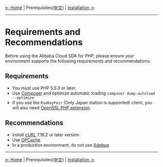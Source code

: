 [← Home](../README.md) | Prerequisites[(中文)](0-Prerequisites-CN.md) | [Installation →](1-Installation-EN.md)
***

# Requirements and Recommendations
Before using the Alibaba Cloud SDK for PHP, please ensure your environment supports the following requirements and recommendations.


## Requirements
- You must use PHP 5.5.0 or later.
- Use [Composer][composer] and optimize automatic loading `composer dump-autoload --optimize`
- if you use the `RsaKeyPair` (Only Japan station is supported) client, you will also need [OpenSSL PHP extension][OpenSSL]. 


## Recommendations
- Install [cURL][cURL] 7.16.2 or later version
- Use [OPCache][OPCache]
- In a production environment, do not use [Xdebug][xdebug]

***
[← Home](../README.md) | Prerequisites[(中文)](0-Prerequisites-CN.md) | [Installation →](1-Installation-EN.md)

[composer]: https://getcomposer.org
[cURL]: http://php.net/manual/en/book.curl.php
[OPCache]: http://php.net/manual/en/book.opcache.php
[xdebug]: http://xdebug.org
[OpenSSL]: http://php.net/manual/en/book.openssl.php
